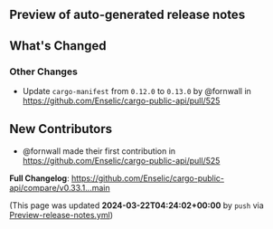 ## Preview of auto-generated release notes
<!-- Release notes generated using configuration in .github/release.yml at main -->

## What's Changed
### Other Changes
* Update `cargo-manifest` from `0.12.0` to `0.13.0` by @fornwall in https://github.com/Enselic/cargo-public-api/pull/525

## New Contributors
* @fornwall made their first contribution in https://github.com/Enselic/cargo-public-api/pull/525

**Full Changelog**: https://github.com/Enselic/cargo-public-api/compare/v0.33.1...main


(This page was updated **2024-03-22T04:24:02+00:00** by `push` via [Preview-release-notes.yml](https://github.com/Enselic/cargo-public-api/actions/runs/8385451534))
